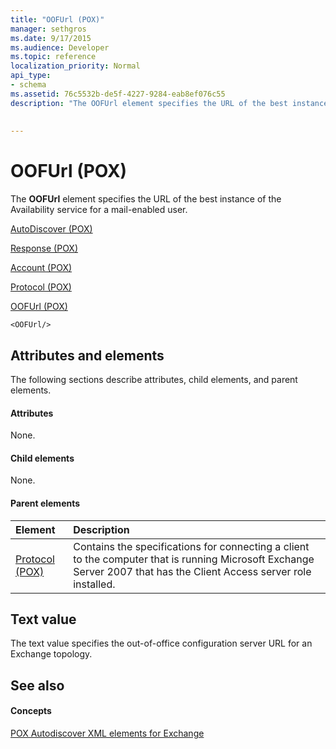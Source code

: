 ```yaml
---
title: "OOFUrl (POX)"
manager: sethgros
ms.date: 9/17/2015
ms.audience: Developer
ms.topic: reference
localization_priority: Normal
api_type:
- schema
ms.assetid: 76c5532b-de5f-4227-9284-eab8ef076c55
description: "The OOFUrl element specifies the URL of the best instance of the Availability service for a mail-enabled user."
 
 
---
```


# OOFUrl (POX)

The **OOFUrl** element specifies the URL of the best instance of the Availability service for a mail-enabled user. 
  
[AutoDiscover (POX)](autodiscover-pox.md)
  
[Response (POX)](response-pox.md)
  
[Account (POX)](account-pox.md)
  
[Protocol (POX)](protocol-pox.md)
  
[OOFUrl (POX)](oofurl-pox.md)
  
```
<OOFUrl/>
```

## Attributes and elements

The following sections describe attributes, child elements, and parent elements.
  
#### Attributes

None.
  
#### Child elements

None.
  
#### Parent elements

|**Element**|**Description**|
|:-----|:-----|
|[Protocol (POX)](protocol-pox.md) <br/> |Contains the specifications for connecting a client to the computer that is running Microsoft Exchange Server 2007 that has the Client Access server role installed.  <br/> |
   
## Text value

The text value specifies the out-of-office configuration server URL for an Exchange topology.
  
## See also

#### Concepts

[POX Autodiscover XML elements for Exchange](pox-autodiscover-xml-elements-for-exchange.md)

